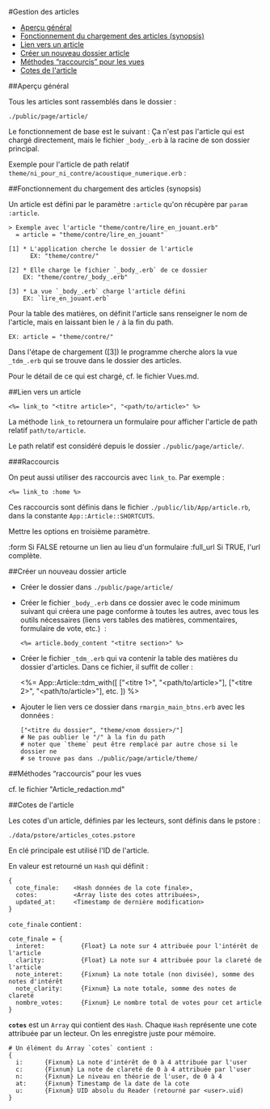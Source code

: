 #Gestion des articles

* [Aperçu général](#apercu_general)
* [Fonctionnement du chargement des articles (synopsis)](#fonctionnement_chargement_article)
* [Lien vers un article](#lien_vers_un_article)
* [Créer un nouveau dossier article](#creer_nouveau_dossier_article)
* [Méthodes “raccourcis” pour les vues](#methode_raccourcis)
* [Cotes de l'article](#cotes_de_larticle)



<a name='apercu_general'></a>
##Aperçu général

Tous les articles sont rassemblés dans le dossier&nbsp;:

    ./public/page/article/

Le fonctionnement de base est le suivant&nbsp;: Ça n'est pas l'article qui est chargé directement, mais le fichier `_body_.erb` à la racine de son dossier principal.

Exemple pour l'article de path relatif `theme/ni_pour_ni_contre/acoustique_numerique.erb`&nbsp;:

<a name='fonctionnement_chargement_article'></a>
##Fonctionnement du chargement des articles (synopsis)

Un article est défini par le paramètre `:article` qu'on récupère par `param :article`.

    > Exemple avec l'article "theme/contre/lire_en_jouant.erb"
      = article = "theme/contre/lire_en_jouant"
      
    [1] * L'application cherche le dossier de l'article
          EX: "theme/contre/"
    
    [2] * Elle charge le fichier `_body_.erb` de ce dossier
        EX: "theme/contre/_body_.erb"
    
    [3] * La vue `_body_.erb` charge l'article défini
        EX: `lire_en_jouant.erb`

Pour la table des matières, on définit l'article sans renseigner le nom de l'article, mais en laissant bien le `/` à la fin du path.

    EX: article = "theme/contre/"

Dans l'étape de chargement ([3]) le programme cherche alors la vue `_tdm_.erb` qui se trouve dans le dossier des articles.

Pour le détail de ce qui est chargé, cf. le fichier Vues.md.

<a name='lien_vers_un_article'></a>
##Lien vers un article

    <%= link_to "<titre article>", "<path/to/article>" %>

La méthode `link_to` retournera un formulaire pour afficher l'article de path relatif `path/to/article`.

Le path relatif est considéré depuis le dossier `./public/page/article/`.

###Raccourcis

On peut aussi utiliser des raccourcis avec `link_to`. Par exemple&nbsp;:

    <%= link_to :home %>

Ces raccourcis sont définis dans le fichier `./public/lib/App/article.rb`, dans la constante `App::Article::SHORTCUTS`.

Mettre les options en troisième paramètre.

  :form       Si FALSE retourne un lien au lieu d'un formulaire
  :full_url   Si TRUE, l'url complète.

<a name='creer_nouveau_dossier_article'></a>
##Créer un nouveau dossier article

* Créer le dossier dans `./public/page/article/`
* Créer le fichier `_body_.erb` dans ce dossier avec le code minimum suivant qui créera une page conforme à toutes les autres, avec tous les outils nécessaires (liens vers tables des matières, commentaires, formulaire de vote, etc.) &nbsp;:

      <%= article.body_content "<titre section>" %>

* Créer le fichier `_tdm_.erb` qui va contenir la table des matières du dossier d'articles. Dans ce fichier, il suffit de coller&nbsp;:

    <%=
      App::Article::tdm_with([
        ["<titre 1>", "<path/to/article>"],
        ["<titre 2>", "<path/to/article>"],
        etc.
      ])
    %>
* Ajouter le lien vers ce dossier dans `rmargin_main_btns.erb` avec les données&nbsp;:
  
      ["<titre du dossier", "theme/<nom dossier>/"]
      # Ne pas oublier le "/" à la fin du path
      # noter que `theme` peut être remplacé par autre chose si le dossier ne
      # se trouve pas dans ./public/page/article/theme/
      
<a name='methode_raccourcis'></a>
##Méthodes “raccourcis” pour les vues

cf. le fichier "Article_redaction.md"


<a name='cotes_de_larticle'></a>
##Cotes de l'article

Les cotes d'un article, définies par les lecteurs, sont définis dans le pstore&nbsp;:

    ./data/pstore/articles_cotes.pstore

En clé principale est utilisé l'ID de l'article.

En valeur est retourné un `Hash` qui définit&nbsp;:

    {
      cote_finale:    <Hash données de la cote finale>,
      cotes:          <Array liste des cotes attribuées>,
      updated_at:     <Timestamp de dernière modification>
    }

`cote_finale` contient&nbsp;:

    cote_finale = {
      interet:          {Float} La note sur 4 attribuée pour l'intérêt de l'article
      clarity:          {Float} La note sur 4 attribuée pour la clareté de l'article
      note_interet:     {Fixnum} La note totale (non divisée), somme des notes d'intérêt
      note_clarity:     {Fixnum} La note totale, somme des notes de clareté
      nombre_votes:     {Fixnum} Le nombre total de votes pour cet article
    }

**`cotes`** est un `Array` qui contient des `Hash`. Chaque `Hash` représente une cote attribuée par un lecteur. On les enregistre juste pour mémoire.

    # Un élément du Array `cotes` contient :
    {
      i:      {Fixnum} La note d'intérêt de 0 à 4 attribuée par l'user
      c:      {Fixnum} La note de clareté de 0 à 4 attribuée par l'user
      n:      {Fixnum} Le niveau en théorie de l'user, de 0 à 4
      at:     {Fixnum} Timestamp de la date de la cote
      u:      {Fixnum} UID absolu du Reader (retourné par <user>.uid)
    }